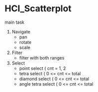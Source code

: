 # HCI_Scatterplot
main task
1. Navigate
    - pan
    - rotate
    - scale
2. Filter
    - filter with both ranges
3. Select
    - point select ( cnt = 1, 2
    - tetra select ( 0 <= cnt <= total
    - diamond select ( 0 <= cnt <= total
    - angle tetra select  ( 0 <= cnt <= total
